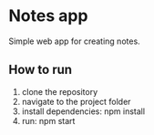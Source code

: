 # Notes app

Simple web app for creating notes.

## How to run
1. clone the repository
2. navigate to the project folder
3. install dependencies: npm install
4. run: npm start
